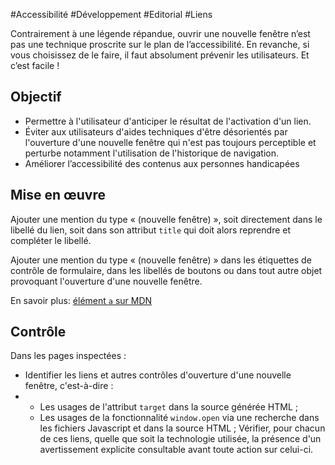 
#Accessibilité #Développement #Editorial #Liens

Contrairement à une légende répandue, ouvrir une nouvelle fenêtre n’est pas une technique proscrite sur le plan de l’accessibilité. En revanche, si vous choisissez de le faire, il faut absolument prévenir les utilisateurs. Et c’est facile !


## Objectif

* Permettre à l'utilisateur d'anticiper le résultat de l'activation d'un lien.
* Éviter aux utilisateurs d'aides techniques d'être désorientés par l'ouverture d'une nouvelle fenêtre qui n'est pas toujours perceptible et perturbe notamment l'utilisation de l'historique de navigation.
* Améliorer l’accessibilité des contenus aux personnes handicapées

## Mise en œuvre

Ajouter une mention du type « (nouvelle fenêtre) », soit directement dans le libellé du lien, soit dans son attribut `title` qui doit alors reprendre et compléter le libellé.

Ajouter une mention du type « (nouvelle fenêtre) » dans les étiquettes de contrôle de formulaire, dans les libellés de boutons ou dans tout autre objet provoquant l'ouverture d'une nouvelle fenêtre.

En savoir plus: [élément `a` sur MDN](https://developer.mozilla.org/fr/docs/Web/HTML/Element/a)

## Contrôle

Dans les pages inspectées :

* Identifier les liens et autres contrôles d'ouverture d'une nouvelle fenêtre, c'est-à-dire :
* * Les usages de l'attribut `target` dans la source générée HTML ;
  * Les usages de la fonctionnalité `window.open` via une recherche dans les fichiers Javascript et dans la source HTML ;
  Vérifier, pour chacun de ces liens, quelle que soit la technologie utilisée, la présence d'un avertissement explicite consultable avant toute action sur celui-ci.

